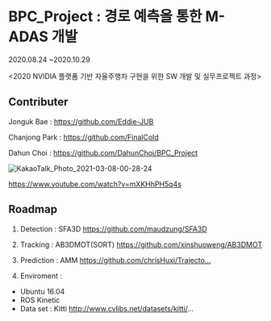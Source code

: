 # BPC_Project : 경로 예측을 통한 M-ADAS 개발

2020.08.24 ~2020.10.29

<2020 NVIDIA 플랫폼 기반 자율주행차 구현을 위한 SW 개발 및 실무프로젝트 과정>

## Contributer 

Jonguk Bae : https://github.com/Eddie-JUB

Chanjong Park : https://github.com/FinalCold

Dahun Choi : https://github.com/DahunChoi/BPC_Project


![KakaoTalk_Photo_2021-03-08-00-28-24](https://user-images.githubusercontent.com/71426994/110245090-36c2ce80-7fa5-11eb-951a-48ceb6a8c16d.gif)

https://www.youtube.com/watch?v=mXKHhPH5q4s


## Roadmap
1. Detection : SFA3D
https://github.com/maudzung/SFA3D​

2. Tracking : AB3DMOT(SORT)
https://github.com/xinshuoweng/AB3DMOT​

3. Prediction : AMM
https://github.com/chrisHuxi/Trajecto...​

4. Enviroment : 
- Ubuntu 16.04
- ROS Kinetic
- Data set : Kitti
http://www.cvlibs.net/datasets/kitti/...
